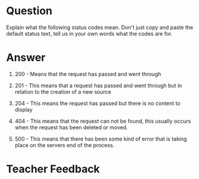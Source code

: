 # Question
Explain what the following status codes mean. Don't just copy and paste the default status text, tell us in your own words what the codes are for.

# Answer

1. 200 - Means that the request has passed and went through 

2. 201 - This means that a request has passed and went through but in relation to the creation of a new source 

3. 204 - This means the request has passed but there is no content to display

4. 404 - This means that the request can not be found, this usually occurs when the request has been deleted or moved. 

5. 500 - This means that there has been some kind of error that is taking place on the servers end of the process. 

# Teacher Feedback